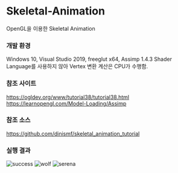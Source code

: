 # Skeletal-Animation
OpenGL을 이용한 Skeletal Animation

### 개발 환경
Windows 10, Visual Studio 2019, freeglut x64, Assimp 1.4.3
Shader Language를 사용하지 않아 Vertex 변환 계산은 CPU가 수행함.

### 참조 사이트
https://ogldev.org/www/tutorial38/tutorial38.html</br>
https://learnopengl.com/Model-Loading/Assimp

### 참조 소스
https://github.com/dinismf/skeletal_animation_tutorial

### 실행 결과

![success](https://github.com/frogio/Skeletal-Animation/assets/12217092/68888b2d-a30b-4230-97e5-0f034c56fa41)
![wolf](https://github.com/frogio/Skeletal-Animation/assets/12217092/88b07c6b-7bf0-444d-9bd5-674b36f5cea2)
![serena](https://github.com/frogio/Skeletal-Animation/assets/12217092/ef63f064-f8c0-4c36-8e49-7e47bf7cd59a)
